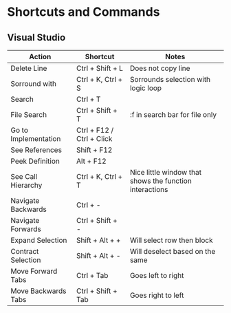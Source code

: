 # Shortcuts and Commands

## Visual Studio

| Action               | Shortcut                  | Notes                                                   |
| -------------------- | ------------------------- | ------------------------------------------------------- |
| Delete Line          | Ctrl + Shift + L          | Does not copy line                                      |
| Sorround with        | Ctrl + K, Ctrl + S        | Sorrounds selection with logic loop                     |
| Search               | Ctrl + T                  |                                                         |
| File Search          | Ctrl + Shift + T          | :f in search bar for file only                          |
| Go to Implementation | Ctrl + F12 / Ctrl + Click |                                                         |
| See References       | Shift + F12               |                                                         |
| Peek Definition      | Alt + F12                 |                                                         |
| See Call Hierarchy   | Ctrl + K, Ctrl + T        | Nice little window that shows the function interactions |
| Navigate Backwards   | Ctrl + -                  |                                                         |
| Navigate Forwards    | Ctrl + Shift + -          |                                                         |
| Expand Selection     | Shift + Alt + +           | Will select row then block                              |
| Contract Selection   | Shift + Alt + -           | Will deselect based on the same                         |
| Move Forward Tabs    | Ctrl + Tab                | Goes left to right                                      |
| Move Backwards Tabs  | Ctrl + Shift + Tab        | Goes right to left                                      |
